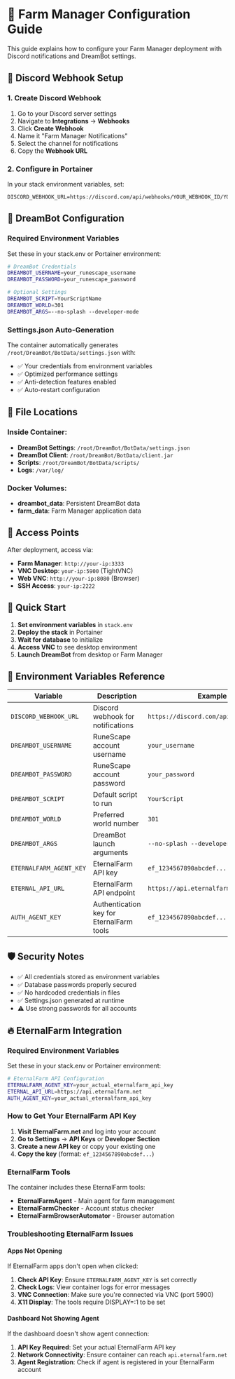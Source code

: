 # 🔧 Farm Manager Configuration Guide

This guide explains how to configure your Farm Manager deployment with Discord notifications and DreamBot settings.

## 🔔 Discord Webhook Setup

### 1. Create Discord Webhook
1. Go to your Discord server settings
2. Navigate to **Integrations** → **Webhooks**
3. Click **Create Webhook**
4. Name it "Farm Manager Notifications"
5. Select the channel for notifications
6. Copy the **Webhook URL**

### 2. Configure in Portainer
In your stack environment variables, set:
```
DISCORD_WEBHOOK_URL=https://discord.com/api/webhooks/YOUR_WEBHOOK_ID/YOUR_WEBHOOK_TOKEN
```

## 🤖 DreamBot Configuration

### Required Environment Variables
Set these in your stack.env or Portainer environment:

```bash
# DreamBot Credentials
DREAMBOT_USERNAME=your_runescape_username
DREAMBOT_PASSWORD=your_runescape_password

# Optional Settings
DREAMBOT_SCRIPT=YourScriptName
DREAMBOT_WORLD=301
DREAMBOT_ARGS=--no-splash --developer-mode
```

### Settings.json Auto-Generation
The container automatically generates `/root/DreamBot/BotData/settings.json` with:
- ✅ Your credentials from environment variables
- ✅ Optimized performance settings
- ✅ Anti-detection features enabled
- ✅ Auto-restart configuration

## 📁 File Locations

### Inside Container:
- **DreamBot Settings**: `/root/DreamBot/BotData/settings.json`
- **DreamBot Client**: `/root/DreamBot/BotData/client.jar`
- **Scripts**: `/root/DreamBot/BotData/scripts/`
- **Logs**: `/var/log/`

### Docker Volumes:
- **dreambot_data**: Persistent DreamBot data
- **farm_data**: Farm Manager application data

## 🎯 Access Points

After deployment, access via:
- **Farm Manager**: `http://your-ip:3333`
- **VNC Desktop**: `your-ip:5900` (TightVNC)
- **Web VNC**: `http://your-ip:8080` (Browser)
- **SSH Access**: `your-ip:2222`

## 🚀 Quick Start

1. **Set environment variables** in `stack.env`
2. **Deploy the stack** in Portainer
3. **Wait for database** to initialize
4. **Access VNC** to see desktop environment
5. **Launch DreamBot** from desktop or Farm Manager

## 🔧 Environment Variables Reference

| Variable | Description | Example |
|----------|-------------|---------|
| `DISCORD_WEBHOOK_URL` | Discord webhook for notifications | `https://discord.com/api/webhooks/...` |
| `DREAMBOT_USERNAME` | RuneScape account username | `your_username` |
| `DREAMBOT_PASSWORD` | RuneScape account password | `your_password` |
| `DREAMBOT_SCRIPT` | Default script to run | `YourScript` |
| `DREAMBOT_WORLD` | Preferred world number | `301` |
| `DREAMBOT_ARGS` | DreamBot launch arguments | `--no-splash --developer-mode` |
| `ETERNALFARM_AGENT_KEY` | EternalFarm API key | `ef_1234567890abcdef...` |
| `ETERNAL_API_URL` | EternalFarm API endpoint | `https://api.eternalfarm.net` |
| `AUTH_AGENT_KEY` | Authentication key for EternalFarm tools | `ef_1234567890abcdef...` |

## 🛡️ Security Notes

- ✅ All credentials stored as environment variables
- ✅ Database passwords properly secured
- ✅ No hardcoded credentials in files
- ✅ Settings.json generated at runtime
- ⚠️ Use strong passwords for all accounts 

## 🔥 EternalFarm Integration

### Required Environment Variables
Set these in your stack.env or Portainer environment:

```bash
# EternalFarm API Configuration
ETERNALFARM_AGENT_KEY=your_actual_eternalfarm_api_key
ETERNAL_API_URL=https://api.eternalfarm.net
AUTH_AGENT_KEY=your_actual_eternalfarm_api_key
```

### How to Get Your EternalFarm API Key
1. **Visit EternalFarm.net** and log into your account
2. **Go to Settings** → **API Keys** or **Developer Section**
3. **Create a new API key** or copy your existing one
4. **Copy the key** (format: `ef_1234567890abcdef...`)

### EternalFarm Tools
The container includes these EternalFarm tools:
- **EternalFarmAgent** - Main agent for farm management
- **EternalFarmChecker** - Account status checker
- **EternalFarmBrowserAutomator** - Browser automation

### Troubleshooting EternalFarm Issues

#### Apps Not Opening
If EternalFarm apps don't open when clicked:
1. **Check API Key**: Ensure `ETERNALFARM_AGENT_KEY` is set correctly
2. **Check Logs**: View container logs for error messages
3. **VNC Connection**: Make sure you're connected via VNC (port 5900)
4. **X11 Display**: The tools require DISPLAY=:1 to be set

#### Dashboard Not Showing Agent
If the dashboard doesn't show agent connection:
1. **API Key Required**: Set your actual EternalFarm API key
2. **Network Connectivity**: Ensure container can reach `api.eternalfarm.net`
3. **Agent Registration**: Check if agent is registered in your EternalFarm account 